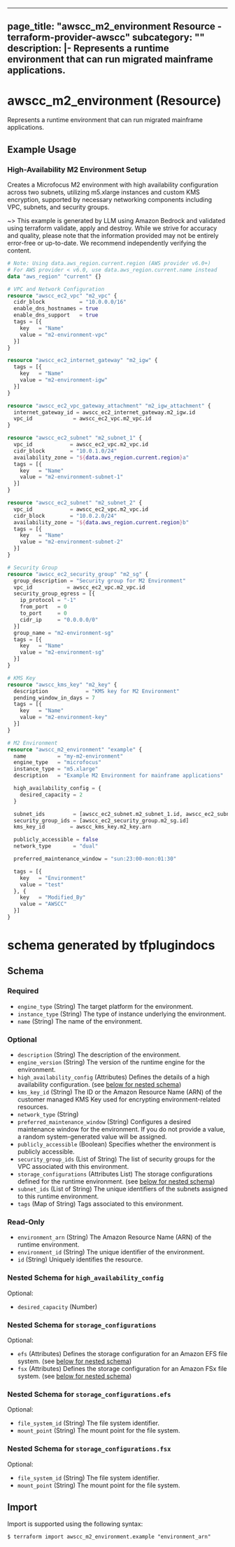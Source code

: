 
---
page_title: "awscc_m2_environment Resource - terraform-provider-awscc"
subcategory: ""
description: |-
  Represents a runtime environment that can run migrated mainframe applications.
---

# awscc_m2_environment (Resource)

Represents a runtime environment that can run migrated mainframe applications.

## Example Usage

### High-Availability M2 Environment Setup

Creates a Microfocus M2 environment with high availability configuration across two subnets, utilizing m5.xlarge instances and custom KMS encryption, supported by necessary networking components including VPC, subnets, and security groups.

~> This example is generated by LLM using Amazon Bedrock and validated using terraform validate, apply and destroy. While we strive for accuracy and quality, please note that the information provided may not be entirely error-free or up-to-date. We recommend independently verifying the content.

```terraform
# Note: Using data.aws_region.current.region (AWS provider v6.0+)
# For AWS provider < v6.0, use data.aws_region.current.name instead
data "aws_region" "current" {}

# VPC and Network Configuration
resource "awscc_ec2_vpc" "m2_vpc" {
  cidr_block           = "10.0.0.0/16"
  enable_dns_hostnames = true
  enable_dns_support   = true
  tags = [{
    key   = "Name"
    value = "m2-environment-vpc"
  }]
}

resource "awscc_ec2_internet_gateway" "m2_igw" {
  tags = [{
    key   = "Name"
    value = "m2-environment-igw"
  }]
}

resource "awscc_ec2_vpc_gateway_attachment" "m2_igw_attachment" {
  internet_gateway_id = awscc_ec2_internet_gateway.m2_igw.id
  vpc_id             = awscc_ec2_vpc.m2_vpc.id
}

resource "awscc_ec2_subnet" "m2_subnet_1" {
  vpc_id            = awscc_ec2_vpc.m2_vpc.id
  cidr_block        = "10.0.1.0/24"
  availability_zone = "${data.aws_region.current.region}a"
  tags = [{
    key   = "Name"
    value = "m2-environment-subnet-1"
  }]
}

resource "awscc_ec2_subnet" "m2_subnet_2" {
  vpc_id            = awscc_ec2_vpc.m2_vpc.id
  cidr_block        = "10.0.2.0/24"
  availability_zone = "${data.aws_region.current.region}b"
  tags = [{
    key   = "Name"
    value = "m2-environment-subnet-2"
  }]
}

# Security Group
resource "awscc_ec2_security_group" "m2_sg" {
  group_description = "Security group for M2 Environment"
  vpc_id           = awscc_ec2_vpc.m2_vpc.id
  security_group_egress = [{
    ip_protocol = "-1"
    from_port   = 0
    to_port     = 0
    cidr_ip     = "0.0.0.0/0"
  }]
  group_name = "m2-environment-sg"
  tags = [{
    key   = "Name"
    value = "m2-environment-sg"
  }]
}

# KMS Key
resource "awscc_kms_key" "m2_key" {
  description            = "KMS key for M2 Environment"
  pending_window_in_days = 7
  tags = [{
    key   = "Name"
    value = "m2-environment-key"
  }]
}

# M2 Environment
resource "awscc_m2_environment" "example" {
  name          = "my-m2-environment"
  engine_type   = "microfocus"
  instance_type = "m5.xlarge"
  description   = "Example M2 Environment for mainframe applications"

  high_availability_config = {
    desired_capacity = 2
  }

  subnet_ids         = [awscc_ec2_subnet.m2_subnet_1.id, awscc_ec2_subnet.m2_subnet_2.id]
  security_group_ids = [awscc_ec2_security_group.m2_sg.id]
  kms_key_id        = awscc_kms_key.m2_key.arn

  publicly_accessible = false
  network_type       = "dual"

  preferred_maintenance_window = "sun:23:00-mon:01:30"

  tags = [{
    key   = "Environment"
    value = "test"
  }, {
    key   = "Modified_By"
    value = "AWSCC"
  }]
}
```

# schema generated by tfplugindocs
## Schema

### Required

- `engine_type` (String) The target platform for the environment.
- `instance_type` (String) The type of instance underlying the environment.
- `name` (String) The name of the environment.

### Optional

- `description` (String) The description of the environment.
- `engine_version` (String) The version of the runtime engine for the environment.
- `high_availability_config` (Attributes) Defines the details of a high availability configuration. (see [below for nested schema](#nestedatt--high_availability_config))
- `kms_key_id` (String) The ID or the Amazon Resource Name (ARN) of the customer managed KMS Key used for encrypting environment-related resources.
- `network_type` (String)
- `preferred_maintenance_window` (String) Configures a desired maintenance window for the environment. If you do not provide a value, a random system-generated value will be assigned.
- `publicly_accessible` (Boolean) Specifies whether the environment is publicly accessible.
- `security_group_ids` (List of String) The list of security groups for the VPC associated with this environment.
- `storage_configurations` (Attributes List) The storage configurations defined for the runtime environment. (see [below for nested schema](#nestedatt--storage_configurations))
- `subnet_ids` (List of String) The unique identifiers of the subnets assigned to this runtime environment.
- `tags` (Map of String) Tags associated to this environment.

### Read-Only

- `environment_arn` (String) The Amazon Resource Name (ARN) of the runtime environment.
- `environment_id` (String) The unique identifier of the environment.
- `id` (String) Uniquely identifies the resource.

<a id="nestedatt--high_availability_config"></a>
### Nested Schema for `high_availability_config`

Optional:

- `desired_capacity` (Number)


<a id="nestedatt--storage_configurations"></a>
### Nested Schema for `storage_configurations`

Optional:

- `efs` (Attributes) Defines the storage configuration for an Amazon EFS file system. (see [below for nested schema](#nestedatt--storage_configurations--efs))
- `fsx` (Attributes) Defines the storage configuration for an Amazon FSx file system. (see [below for nested schema](#nestedatt--storage_configurations--fsx))

<a id="nestedatt--storage_configurations--efs"></a>
### Nested Schema for `storage_configurations.efs`

Optional:

- `file_system_id` (String) The file system identifier.
- `mount_point` (String) The mount point for the file system.


<a id="nestedatt--storage_configurations--fsx"></a>
### Nested Schema for `storage_configurations.fsx`

Optional:

- `file_system_id` (String) The file system identifier.
- `mount_point` (String) The mount point for the file system.

## Import

Import is supported using the following syntax:

```shell
$ terraform import awscc_m2_environment.example "environment_arn"
```
